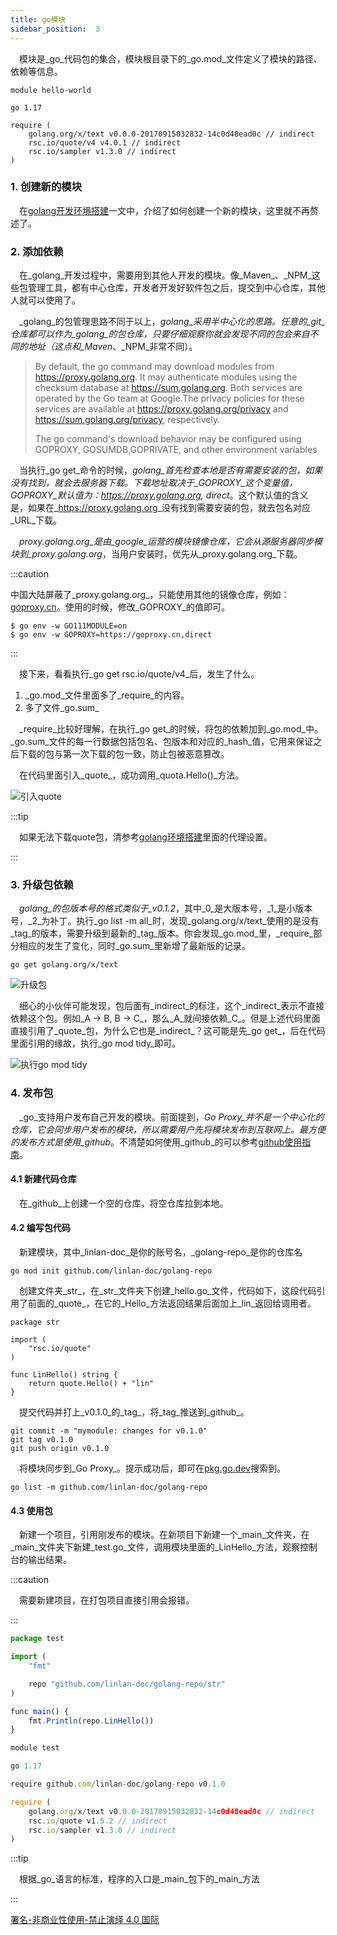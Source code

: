 ```yaml
---
title: go模块
sidebar_position:  3
---
```


 模块是_go_代码包的集合，模块根目录下的_go.mod_文件定义了模块的路径、依赖等信息。

    module hello-world

    go 1.17

    require (
    	golang.org/x/text v0.0.0-20170915032832-14c0d48ead0c // indirect
    	rsc.io/quote/v4 v4.0.1 // indirect
    	rsc.io/sampler v1.3.0 // indirect
    )

### 1. 创建新的模块

 在[golang开发环境搭建](/docs/golang/set-up)一文中，介绍了如何创建一个新的模块，这里就不再赘述了。

### 2. 添加依赖

 在_golang_开发过程中，需要用到其他人开发的模块。像_Maven_、_NPM_这些包管理工具，都有中心仓库，开发者开发好软件包之后，提交到中心仓库，其他人就可以使用了。

 _golang_的包管理思路不同于以上，_golang_采用半中心化的思路。任意的_git_仓库都可以作为_golang_的包仓库，只要仔细观察你就会发现不同的包会来自不同的地址（这点和_Maven_、_NPM_非常不同）。

> By default, the go command may download modules from <https://proxy.golang.org>. It may authenticate modules using the checksum database at <https://sum.golang.org>. Both services are operated by the Go team at Google.The privacy policies for these services are available at <https://proxy.golang.org/privacy> and <https://sum.golang.org/privacy>, respectively.
>
> The go command's download behavior may be configured using GOPROXY, GOSUMDB,GOPRIVATE, and other environment variables

 当执行_go get_命令的时候，_golang_首先检查本地是否有需要安装的包，如果没有找到，就会去服务器下载。下载地址取决于_GOPROXY_这个变量值，_GOPROXY_默认值为：_<https://proxy.golang.org>, direct_。这个默认值的含义是，如果在_<https://proxy.golang.org>_没有找到需要安装的包，就去包名对应_URL_下载。

 _proxy.golang.org_是由_google_运营的模块镜像仓库，它会从源服务器同步模块到_proxy.golang.org_，当用户安装时，优先从_proxy.golang.org_下载。

:::caution

中国大陆屏蔽了_proxy.golang.org_，只能使用其他的镜像仓库，例如：[goproxy.cn](https://github.com/goproxy/goproxy.cn/blob/master/README.zh-CN.md)。使用的时候，修改_GOPROXY_的值即可。

    $ go env -w GO111MODULE=on
    $ go env -w GOPROXY=https://goproxy.cn,direct

:::

 接下来，看看执行_go get rsc.io/quote/v4_后，发生了什么。

1.  _go.mod_文件里面多了_require_的内容。
2.  多了文件_go.sum_

 _require_比较好理解，在执行_go get_的时候，将包的依赖加到_go.mod_中。_go.sum_文件的每一行数据包括包名、包版本和对应的_hash_值，它用来保证之后下载的包与第一次下载的包一致，防止包被恶意篡改。

 在代码里面引入_quote_，成功调用_quota.Hello()_方法。

![引入quote](./asserts/golang-4.png)

:::tip

 如果无法下载quote包，清参考[golang环境搭建](/docs/golang/set-up)里面的代理设置。

:::

### 3. 升级包依赖

 _golang_的包版本号的格式类似于_v0.1.2_，其中_0_是大版本号，_1_是小版本号，_2_为补丁。执行_go list -m all_时，发现_golang.org/x/text_使用的是没有_tag_的版本，需要升级到最新的_tag_版本。你会发现_go.mod_里，_require_部分相应的发生了变化，同时_go.sum_里新增了最新版的记录。

    go get golang.org/x/text

![升级包](./asserts/golang-5.png)

 细心的小伙伴可能发现，包后面有_indirect_的标注，这个_indirect_表示不直接依赖这个包。例如_A -> B, B -> C_，那么_A_就间接依赖_C_。但是上述代码里面直接引用了_quote_包，为什么它也是_indirect_？这可能是先_go get_，后在代码里面引用的缘故，执行_go mod tidy_即可。

![执行go mod tidy](./asserts/golang-6.png)

### 4. 发布包

 _go_支持用户发布自己开发的模块。前面提到，_Go Proxy_并不是一个中心化的仓库，它会同步用户发布的模块，所以需要用户先将模块发布到互联网上。最方便的发布方式是使用_github_。不清楚如何使用_github_的可以参考[github使用指南](../../blog/github-usage)。

#### 4.1 新建代码仓库

 在_github_上创建一个空的仓库，将空仓库拉到本地。

#### 4.2 编写包代码

 新建模块，其中_linlan-doc_是你的账号名，_golang-repo_是你的仓库名

    go mod init github.com/linlan-doc/golang-repo

 创建文件夹_str_，在_str_文件夹下创建_hello.go_文件，代码如下，这段代码引用了前面的_quote_，在它的_Hello_方法返回结果后面加上_lin_返回给调用者。

    package str

    import (
    	"rsc.io/quote"
    )

    func LinHello() string {
    	return quote.Hello() + "lin"
    }

 提交代码并打上_v0.1.0_的_tag_，将_tag_推送到_github_。

    git commit -m "mymodule: changes for v0.1.0"
    git tag v0.1.0
    git push origin v0.1.0

 将模块同步到_Go Proxy_。提示成功后，即可在[pkg.go.dev](https://pkg.go.dev/)搜索到。

    go list -m github.com/linlan-doc/golang-repo

#### 4.3 使用包

 新建一个项目，引用刚发布的模块。在新项目下新建一个_main_文件夹，在_main_文件夹下新建_test.go_文件，调用模块里面的_LinHello_方法，观察控制台的输出结果。

:::caution

 需要新建项目，在打包项目直接引用会报错。

:::

```jsx title=test.go
package test

import (
	"fmt"

	repo "github.com/linlan-doc/golang-repo/str"
)

func main() {
	fmt.Println(repo.LinHello())
}
```

```jsx title=go.mod
module test

go 1.17

require github.com/linlan-doc/golang-repo v0.1.0

require (
	golang.org/x/text v0.0.0-20170915032832-14c0d48ead0c // indirect
	rsc.io/quote v1.5.2 // indirect
	rsc.io/sampler v1.3.0 // indirect
)
```

:::tip

 根据_go_语言的标准，程序的入口是_main_包下的_main_方法

:::

[署名-非商业性使用-禁止演绎 4.0 国际](https://creativecommons.org/licenses/by-nc-nd/4.0/deed.zh)

